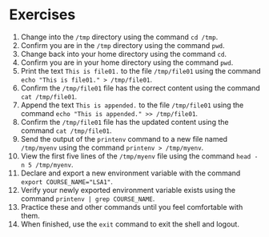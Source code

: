 # Exercises

1. Change into the `/tmp` directory using the command `cd /tmp`.
2. Confirm you are in the `/tmp` directory using the command `pwd`.
3. Change back into your home directory using the command `cd`.
4. Confirm you are in your home directory using the command `pwd`.
5. Print the text `This is file01.` to the file `/tmp/file01` using the command `echo "This is file01." > /tmp/file01`.
6. Confirm the `/tmp/file01` file has the correct content using the command `cat /tmp/file01`.
7. Append the text `This is appended.` to the file `/tmp/file01` using the command `echo "This is appended." >> /tmp/file01`.
8. Confirm the `/tmp/file01` file has the updated content using the command `cat /tmp/file01`.
9. Send the output of the `printenv` command to a new file named `/tmp/myenv` using the command `printenv > /tmp/myenv`.
10. View the first five lines of the `/tmp/myenv` file using the command `head -n 5 /tmp/myenv`.
11. Declare and export a new environment variable with the command `export COURSE_NAME="LSA1"`.
12. Verify your newly exported environment variable exists using the command `printenv | grep COURSE_NAME`.
13. Practice these and other commands until you feel comfortable with them.
14. When finished, use the `exit` command to exit the shell and logout.
